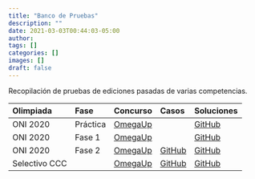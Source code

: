 ```yaml
---
title: "Banco de Pruebas"
description: ""
date: 2021-03-03T00:44:03-05:00
author:
tags: []
categories: []
images: []
draft: false
---
```


Recopilación de pruebas de ediciones pasadas de varias competencias.

| Olimpiada     | Fase     | Concurso        | Casos          | Soluciones     |
| :------------ | :------- | :-------------- | :------------- | :------------- |
| ONI 2020      | Práctica | [OmegaUp][con1] |                | [GitHub][sol1] |
| ONI 2020      | Fase 1   | [OmegaUp][con2] |                | [GitHub][sol2] |
| ONI 2020      | Fase 2   | [OmegaUp][con3] | [GitHub][cas1] | [GitHub][sol3] |
| Selectivo CCC |          | [OmegaUp][con4] | [GitHub][cas2] | [GitHub][sol4] |

[con1]: https://omegaup.com/arena/ONI2020PRACTICA2/#problems
[con2]: https://omegaup.com/arena/ONI2020FASE1PUBLICO/#problems
[con3]: https://omegaup.com/arena/ONI2020FASE2PUBLICO/#problems
[con4]: https://omegaup.com/arena/OIECSelectivoCCCPublico/#problems
[cas1]: https://github.com/OIEC/Banco-de-Pruebas/tree/main/2020/ONI/Fase2
[cas2]: https://github.com/OIEC/Banco-de-Pruebas/tree/main/2021/SelectivoCCC
[sol1]: https://github.com/OIEC/Banco-de-Pruebas/blob/main/2020/ONI/Practica/Soluciones/Soluciones_Practica_ONI2020.pdf
[sol2]: https://github.com/OIEC/Banco-de-Pruebas/blob/main/2020/ONI/Fase1/soluciones/Soluciones_Fase1_ONI2020.pdf
[sol3]: https://github.com/OIEC/Banco-de-Pruebas/tree/main/ONI/2020/Fase2
[sol4]: https://github.com/OIEC/Banco-de-Pruebas/tree/main/2021/SelectivoCCC
